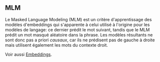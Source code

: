## MLM

Le Masked Language Modeling (MLM) est un critère d'apprentissage des modèles
d'embeddings qui s'apparente à celui utilisé à l'origine pour les modèles de langage:
ce dernier prédit le mot suivant, tandis que le MLM prédit un mot masqué aléatoire
dans la phrase. Les modèles résultants ne sont donc pas a priori *causaux*, car ils
ne prédisent pas de gauche à droite mais utilisent également les mots du contexte droit.

Voir aussi [Embeddings](../e/#embeddings).

